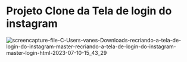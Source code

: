 # Projeto Clone da Tela de login do instagram


![screencapture-file-C-Users-vanes-Downloads-recriando-a-tela-de-login-do-instagram-master-recriando-a-tela-de-login-do-instagram-master-login-html-2023-07-10-15_43_29](https://github.com/sant1ana/Tela-login-istagram/assets/93404790/1df029f5-2564-4c40-bc6f-767dfdef8c04)
